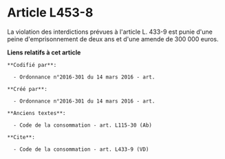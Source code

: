 # Article L453-8

La violation des interdictions prévues à l'article L. 433-9 est punie d'une peine d'emprisonnement de deux ans et d'une
amende de 300 000 euros.

**Liens relatifs à cet article**

	**Codifié par**:

	  - Ordonnance n°2016-301 du 14 mars 2016 - art.

	**Créé par**:

	  - Ordonnance n°2016-301 du 14 mars 2016 - art.

	**Anciens textes**:

	  - Code de la consommation - art. L115-30 (Ab)

	**Cite**:

	  - Code de la consommation - art. L433-9 (VD)
